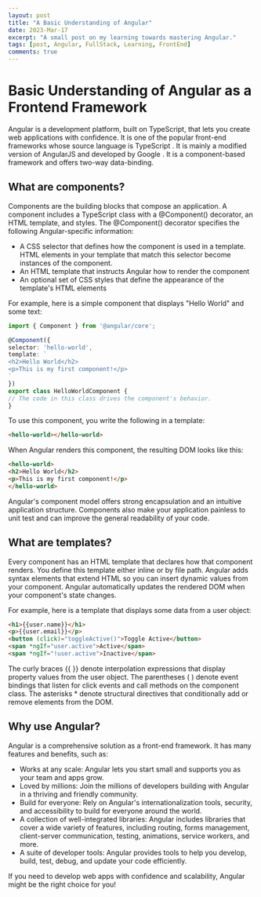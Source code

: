 ```yaml
---
layout: post
title: "A Basic Understanding of Angular"
date: 2023-Mar-17
excerpt: "A small post on my learning towards mastering Angular."
tags: [post, Angular, FullStack, Learning, FrontEnd]
comments: true
---
```

# Basic Understanding of Angular as a Frontend Framework

Angular is a development platform, built on TypeScript, that lets you create web applications with confidence. It is one of the popular front-end frameworks whose source language is TypeScript . It is mainly a modified version of AngularJS and developed by Google . It is a component-based framework and offers two-way data-binding.

## What are components?

Components are the building blocks that compose an application. A component includes a TypeScript class with a @Component() decorator, an HTML template, and styles. The @Component() decorator specifies the following Angular-specific information:

- A CSS selector that defines how the component is used in a template. HTML elements in your template that match this selector become instances of the component.
- An HTML template that instructs Angular how to render the component
- An optional set of CSS styles that define the appearance of the template's HTML elements

For example, here is a simple component that displays "Hello World" and some text:


```typescript
import { Component } from '@angular/core';

@Component({
selector: 'hello-world',
template: `
<h2>Hello World</h2>
<p>This is my first component!</p>
`
})
export class HelloWorldComponent {
// The code in this class drives the component's behavior.
}
```

To use this component, you write the following in a template:

```html
<hello-world></hello-world>
```

When Angular renders this component, the resulting DOM looks like this:

```html
<hello-world>
<h2>Hello World</h2>
<p>This is my first component!</p>
</hello-world>
```

Angular's component model offers strong encapsulation and an intuitive application structure. Components also make your application painless to unit test and can improve the general readability of your code.

## What are templates?

Every component has an HTML template that declares how that component renders. You define this template either inline or by file path. Angular adds syntax elements that extend HTML so you can insert dynamic values from your component. Angular automatically updates the rendered DOM when your component's state changes.

For example, here is a template that displays some data from a user object:

```html
<h1>{{user.name}}</h1>
<p>{{user.email}}</p>
<button (click)="toggleActive()">Toggle Active</button>
<span *ngIf="user.active">Active</span>
<span *ngIf="!user.active">Inactive</span>
```

The curly braces {{ }} denote interpolation expressions that display property values from the user object. The parentheses ( ) denote event bindings that listen for click events and call methods on the component class. The asterisks * denote structural directives that conditionally add or remove elements from the DOM.

## Why use Angular?

Angular is a comprehensive solution as a front-end framework. It has many features and benefits, such as:

- Works at any scale: Angular lets you start small and supports you as your team and apps grow.
- Loved by millions: Join the millions of developers building with Angular in a thriving and friendly community.
- Build for everyone: Rely on Angular's internationalization tools, security, and accessibility to build for everyone around the world.
- A collection of well-integrated libraries: Angular includes libraries that cover a wide variety of features, including routing, forms management, client-server communication, testing, animations, service workers, and more.
- A suite of developer tools: Angular provides tools to help you develop, build, test, debug,
and update your code efficiently.

If you need to develop web apps with confidence and scalability,
Angular might be the right choice for you!
